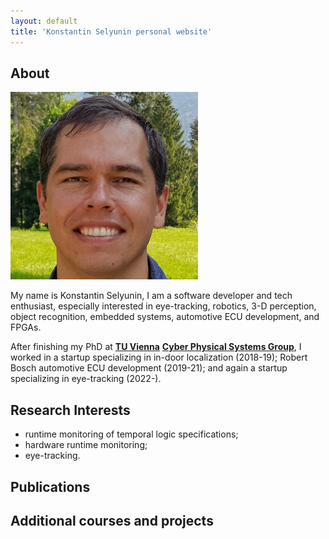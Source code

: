 ```yaml
---
layout: default
title: 'Konstantin Selyunin personal website'
---
```



## About

<img class="profile-picture" src="img/photo.jpg">

My name is Konstantin Selyunin, 
I am a software developer and tech enthusiast, 
especially interested in eye-tracking, robotics, 3-D perception,
object recognition, embedded systems, automotive ECU development, and FPGAs. 

After finishing my PhD at 
[**TU Vienna**](https://www.tuwien.at/)
[**Cyber Physical Systems Group**](https://ti.tuwien.ac.at/), 
I worked in a startup specializing in in-door localization (2018-19);
Robert Bosch automotive ECU development (2019-21); and again a startup 
specializing in eye-tracking (2022-).

## Research Interests

* runtime monitoring of temporal logic specifications;
* hardware runtime monitoring;
* eye-tracking.


## Publications


## Additional courses and projects



